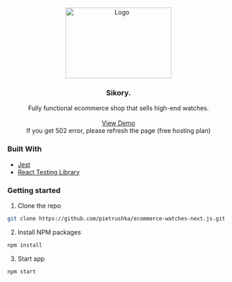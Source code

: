 <!-- PROJECT LOGO -->
<br />
<p align="center">
  <img src="https://lh3.googleusercontent.com/qpWBa08_tai1hBS6roNj0BrfKe_FKUQUrjt70gx4qYwMCeLjYq-g3yzKt5hOGr4IcuMkUcFdBZ8LYomc9F1KxOcp8SlxVlakvFV4awqApw8S4ioyEXdCe8eSlexRFHdcndFrEogk=w2400" alt="Logo" width="240" height="160">
  <h3 align="center">Sikory.</h3>

  <p align="center">
    Fully functional ecommerce shop that sells high-end watches.
    <br />
    <br />
    <a href="https://sikory.vercel.app/">View Demo</a>
    <br />
    <span>If you get 502 error, please refresh the page (free hosting plan)</span>
  </p>
</p>

### Built With
* [Jest](https://jestjs.io/)
* [React Testing Library](https://testing-library.com/)

### Getting started

1. Clone the repo
```sh
git clone https://github.com/pietrushka/ecommerce-watches-next.js.git
```
2. Install NPM packages
```sh
npm install
```
3. Start app
```sh
npm start
```
